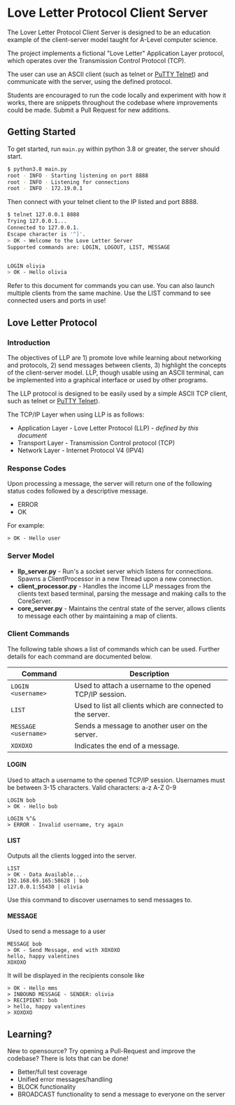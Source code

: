 # Love Letter Protocol Client Server

The Lover Letter Protocol Client Server is designed to be an education example of the client-server model taught for
A-Level computer science.

The project implements a fictional "Love Letter" Application Layer protocol, which operates over the Transmission Control Protocol (TCP).

The user can use an ASCII client (such as telnet or [PuTTY Telnet](https://www.chiark.greenend.org.uk/~sgtatham/putty/latest.html)) and communicate with the server, using the defined protocol.

Students are encouraged to run the code locally and experiment with how it works, there are snippets throughout the codebase where improvements could be made. Submit a Pull Request for new additions.

## Getting Started
To get started, run `main.py` within python 3.8 or greater, the server should start.
```bash
$ python3.8 main.py 
root - INFO - Starting listening on port 8888
root - INFO - Listening for connections
root - INFO - 172.19.0.1
```

Then connect with your telnet client to the IP listed and port 8888.
```bash
$ telnet 127.0.0.1 8888
Trying 127.0.0.1...
Connected to 127.0.0.1.
Escape character is '^]'.
> OK - Welcome to the Love Letter Server
Supported commands are: LOGIN, LOGOUT, LIST, MESSAGE


LOGIN olivia
> OK - Hello olivia
```

Refer to this document for commands you can use. You can also launch multiple clients from the same machine.
Use the LIST command to see connected users and ports in use!

## Love Letter Protocol
### Introduction
The objectives of LLP are 1) promote love while learning about networking and protocols, 2) send messages between clients, 3) highlight
the concepts of the client-server model. LLP, though usable using an ASCII terminal, can be implemented into a graphical
interface or used by other programs.

The LLP protocol is designed to be easily used by a simple ASCII TCP client, such as telnet or [PuTTY Telnet](https://www.chiark.greenend.org.uk/~sgtatham/putty/latest.html)).

The TCP/IP Layer when using LLP is as follows:

- Application Layer - Love Letter Protocol (LLP) - _defined by this document_
- Transport Layer - Transmission Control protocol (TCP)
- Network Layer - Internet Protocol V4 (IPV4)

### Response Codes
Upon processing a message, the server will return one of the following status codes followed by a descriptive message.
- ERROR
- OK

For example: 
```
> OK - Hello user
```

### Server Model
- **llp_server.py** - Run's a socket server which listens for connections. Spawns a ClientProcessor in a new Thread upon a new connection.
- **client_processor.py** - Handles the income LLP messages from the clients text based terminal, parsing the message and making calls to the CoreServer.
- **core_server.py** - Maintains the central state of the server, allows clients to message each other by maintaining a map of clients.


### Client Commands
The following table shows a list of commands which can be used. Further details for each command are documented below.

| Command | Description |
|---------|-------------|
|```LOGIN <username>``` | Used to attach a username to the opened TCP/IP session.|
|```LIST``` | Used to list all clients which are connected to the server. |
|```MESSAGE <username>``` | Sends a message to another user on the server. |
|```XOXOXO``` | Indicates the end of a message. |


#### LOGIN
Used to attach a username to the opened TCP/IP session. 
Usernames must be between 3-15 characters. 
Valid characters: a-z A-Z 0-9

```
LOGIN bob
> OK - Hello bob
```

```
LOGIN %^&
> ERROR - Invalid username, try again
```


#### LIST
Outputs all the clients logged into the server.
```
LIST
> OK - Data Available...
192.168.69.165:58628 | bob
127.0.0.1:55430 | olivia
```

Use this command to discover usernames to send messages to.

#### MESSAGE
Used to send a message to a user
```
MESSAGE bob
> OK - Send Message, end with XOXOXO
hello, happy valentines
XOXOXO
```

It will be displayed in the recipients console like
```
> OK - Hello mms
> INBOUND MESSAGE - SENDER: olivia
> RECIPIENT: bob
> hello, happy valentines
> XOXOXO
```

## Learning?
New to opensource? Try opening a Pull-Request and improve the codebase? There is lots that can be done!
- Better/full test coverage
- Unified error messages/handling
- BLOCK functionality
- BROADCAST functionality to send a message to everyone on the server